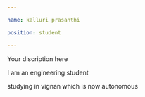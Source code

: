 ```yaml
---

name: kalluri prasanthi

position: student

---
```


Your discription here

I am an engineering student 

studying in vignan which is now autonomous
